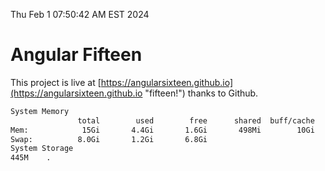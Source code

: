Thu Feb  1 07:50:42 AM EST 2024

# Angular Fifteen


This project is live at [https://angularsixteen.github.io](https://angularsixteen.github.io "fifteen!") thanks to Github.

```bash
System Memory
               total        used        free      shared  buff/cache   available
Mem:            15Gi       4.4Gi       1.6Gi       498Mi        10Gi        10Gi
Swap:          8.0Gi       1.2Gi       6.8Gi
System Storage
445M	.
```
